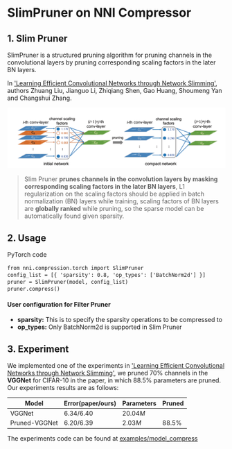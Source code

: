 SlimPruner on NNI Compressor
===

## 1. Slim Pruner

SlimPruner is a structured pruning algorithm for pruning channels in the convolutional layers by pruning corresponding scaling factors in the later BN layers.

In ['Learning Efficient Convolutional Networks through Network Slimming'](https://arxiv.org/pdf/1708.06519.pdf), authors Zhuang Liu, Jianguo Li, Zhiqiang Shen, Gao Huang, Shoumeng Yan and Changshui Zhang.

![](../../img/slim_pruner.png)

> Slim Pruner **prunes channels in the convolution layers by masking corresponding scaling factors in the later BN layers**, L1 regularization on the scaling factors should be applied in batch normalization (BN) layers while training, scaling factors of BN layers are **globally ranked** while pruning, so the sparse model can be automatically found given sparsity.

## 2. Usage

PyTorch code

```
from nni.compression.torch import SlimPruner
config_list = [{ 'sparsity': 0.8, 'op_types': ['BatchNorm2d'] }]
pruner = SlimPruner(model, config_list)
pruner.compress()
```

#### User configuration for Filter Pruner

- **sparsity:** This is to specify the sparsity operations to be compressed to
- **op_types:** Only BatchNorm2d is supported in Slim Pruner

## 3. Experiment

We implemented one of the experiments in ['Learning Efficient Convolutional Networks through Network Slimming'](https://arxiv.org/pdf/1708.06519.pdf), we pruned $70\%$ channels in the **VGGNet** for CIFAR-10 in the paper, in which $88.5\%$ parameters are pruned. Our experiments results are as follows:

| Model         | Error(paper/ours) | Parameters | Pruned    |
| ------------- | ----------------- | ---------- | --------- |
| VGGNet        | $6.34$/$6.40$     | $20.04M$   |           |
| Pruned-VGGNet | $6.20/6.39$       | $2.03M$    | $88.5 \%$ |

The experiments code can be found at [examples/model_compress]( https://github.com/microsoft/nni/tree/master/examples/model_compress/)
